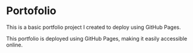 # Portofolio
This is a basic portfolio project I created to deploy using GitHub Pages.

This portfolio is deployed using GitHub Pages, making it easily accessible online.
